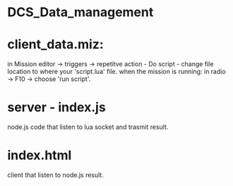 # DCS_Data_management


# client_data.miz:
in Mission editor -> triggers -> repetitve action - Do script - change file location to where your 'script.lua' file.
when the mission is running: in radio -> F10 -> choose 'run script'.

# server - index.js
node.js code that listen to lua socket and trasmit result.

# index.html
client that listen to node.js result.
